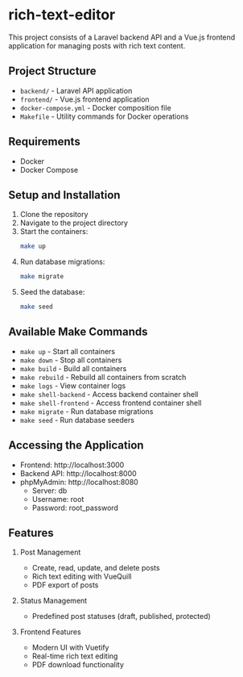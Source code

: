# rich-text-editor

This project consists of a Laravel backend API and a Vue.js frontend application for managing posts with rich text content.

## Project Structure

- `backend/` - Laravel API application
- `frontend/` - Vue.js frontend application
- `docker-compose.yml` - Docker composition file
- `Makefile` - Utility commands for Docker operations

## Requirements

- Docker
- Docker Compose

## Setup and Installation

1. Clone the repository
2. Navigate to the project directory
3. Start the containers:
   ```bash
   make up
   ```
4. Run database migrations:
   ```bash
   make migrate
   ```
5. Seed the database:
   ```bash
   make seed
   ```

## Available Make Commands

- `make up` - Start all containers
- `make down` - Stop all containers
- `make build` - Build all containers
- `make rebuild` - Rebuild all containers from scratch
- `make logs` - View container logs
- `make shell-backend` - Access backend container shell
- `make shell-frontend` - Access frontend container shell
- `make migrate` - Run database migrations
- `make seed` - Run database seeders

## Accessing the Application

- Frontend: http://localhost:3000
- Backend API: http://localhost:8000
- phpMyAdmin: http://localhost:8080
  - Server: db
  - Username: root
  - Password: root_password

## Features

1. Post Management
   - Create, read, update, and delete posts
   - Rich text editing with VueQuill
   - PDF export of posts

2. Status Management
   - Predefined post statuses (draft, published, protected)

3. Frontend Features
   - Modern UI with Vuetify
   - Real-time rich text editing
   - PDF download functionality

